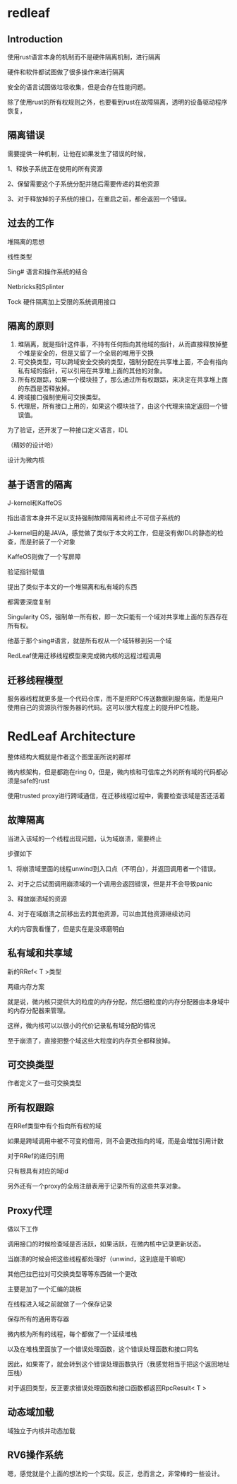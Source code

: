 # redleaf

## Introduction

使用rust语言本身的机制而不是硬件隔离机制，进行隔离

硬件和软件都试图做了很多操作来进行隔离

安全的语言试图做垃圾收集，但是会存在性能问题。

除了使用rust的所有权规则之外，也要看到rust在故障隔离，透明的设备驱动程序恢复，



## 隔离错误

需要提供一种机制，让他在如果发生了错误的时候，

1、释放子系统正在使用的所有资源

2、保留需要这个子系统分配并随后需要传递的其他资源

3、对于释放掉的子系统的接口，在重启之前，都会返回一个错误。



## 过去的工作

堆隔离的思想

线性类型

Sing# 语言和操作系统的结合

Netbricks和Splinter

Tock 硬件隔离加上受限的系统调用接口



## 隔离的原则

1. 堆隔离，就是指针这件事，不持有任何指向其他域的指针，从而直接释放掉整个堆是安全的，但是又留了一个全局的堆用于交换
2. 可交换类型，可以跨域安全交换的类型，强制分配在共享堆上面，不会有指向私有域的指针，可以引用在共享堆上面的其他的对象。
3. 所有权跟踪，如果一个模块挂了，那么通过所有权跟踪，来决定在共享堆上面的东西是否释放掉。
4. 跨域接口强制使用可交换类型。
5. 代理层，所有接口上用的，如果这个模块挂了，由这个代理来搞定返回一个错误值。

为了验证，还开发了一种接口定义语言，IDL

（精妙的设计哈）

设计为微内核



## 基于语言的隔离

J-kernel和KaffeOS

指出语言本身并不足以支持强制故障隔离和终止不可信子系统的

J-kernel目的是JAVA，感觉做了类似于本文的工作，但是没有做IDL的静态的检查，而是封装了一个对象

KaffeOS则做了一个写屏障

验证指针赋值

提出了类似于本文的一个堆隔离和私有域的东西



都需要深度复制

Singularity OS，强制单一所有权，即一次只能有一个域对共享堆上面的东西存在所有权。

他基于那个sing#语言，就是所有权从一个域转移到另一个域



RedLeaf使用迁移线程模型来完成微内核的远程过程调用



## 迁移线程模型

服务器线程就更多是一个代码仓库，而不是把RPC传送数据到服务端，而是用户使用自己的资源执行服务器的代码。这可以很大程度上的提升IPC性能。



# RedLeaf Architecture

整体结构大概就是作者这个图里面所说的那样

微内核架构，但是都跑在ring 0，但是，微内核和可信库之外的所有域的代码都必须是safe的rust

使用trusted proxy进行跨域通信，在迁移线程过程中，需要检查该域是否还活着



## 故障隔离

当进入该域的一个线程出现问题，认为域崩溃，需要终止

步骤如下

1、将崩溃域里面的线程unwind到入口点（不明白），并返回调用者一个错误。

2、对于之后试图调用崩溃域的一个调用会返回错误，但是并不会导致panic

3、释放崩溃域的资源

4、对于在域崩溃之前移出去的其他资源，可以由其他资源继续访问



大的内容我看懂了，但是实在是没琢磨明白



## 私有域和共享域

新的RRef< T >类型

两级内存方案

就是说，微内核只提供大的粒度的内存分配，然后细粒度的内存分配器由本身域中的内存分配器来管理。

这样，微内核可以以很小的代价记录私有域分配的情况

至于崩溃了，直接把整个域这些大粒度的内存页全都释放掉。



## 可交换类型

作者定义了一些可交换类型

## 所有权跟踪

在RRef类型中有个指向所有权的域

如果是跨域调用中被不可变的借用，则不会更改指向的域，而是会增加引用计数



对于RRef的递归引用

只有根具有对应的域id



另外还有一个proxy的全局注册表用于记录所有的这些共享对象。



## Proxy代理

做以下工作

调用接口的时候检查域是否活跃，如果活跃，在微内核中记录更新状态。

当崩溃的时候会把这些线程都处理好（unwind，这到底是干嘛呢）

其他巴拉巴拉对可交换类型等等东西做一个更改



主要是加了一个汇编的跳板

在线程进入域之前就做了一个保存记录

保存所有的通用寄存器

微内核为所有的线程，每个都做了一个延续堆栈

以及在堆栈里面放了一个错误处理函数，这个错误处理函数和接口同名

因此，如果寄了，就会转到这个错误处理函数执行（我感觉相当于把这个返回地址压栈）



对于返回类型，反正要求错误处理函数和接口函数都返回RpcResult< T >



## 动态域加载

域独立于内核并动态加载



## RV6操作系统

嗯，感觉就是个上面的想法的一个实现。反正，总而言之，非常棒的一些设计。